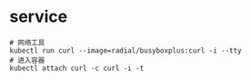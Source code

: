 # service

```shell
# 网络工具
kubectl run curl --image=radial/busyboxplus:curl -i --tty
# 进入容器
kubectl attach curl -c curl -i -t
```
